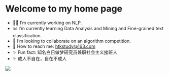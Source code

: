 # Welcome to my home page

- 👨‍💻 I’m currently working on NLP.
- 📊 I’m currently learning Data Analysis and Mining and Fine-grained text classification.
- 👯 I’m looking to collaborate on an algorithm competition.
- 📧 How to reach me: [htkstudy@163.com](https://mail.163.com/)
- ✨ Fun fact: 知名白日做梦研究员兼职社会主义接班人
- ✨ 成人不自在，自在不成人

![](https://github-readme-stats.vercel.app/api?username=Armorhtk)
